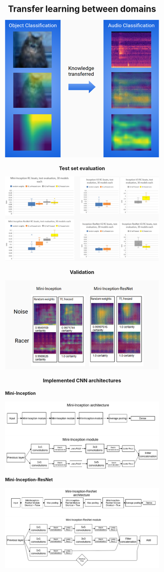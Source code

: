 <h1 align="center">Transfer learning between domains</h1>

<p align="center">
 <img width="600" height="450" src="TransferLearning_domains.png"/>
</p>

<h3 align="center">Test set evaluation</h3>

<p align="center">
<img width ="800" src="performance.png"/>
</p>

<h3 align="center">Validation</h3>

<p align="center">
 <img src="gradcam.png"/>
</p>

<h3 align="center">Implemented CNN architectures<h3>

<h4 legend>Mini-Inception</h4>

![](Mini-Inception_architecture.png)
![](Mini-Inception_module.png)


<h4>Mini-Inception-ResNet</h4>

![](Mini-Inception-ResNet_architecture.png)
![](Mini-Inception-ResNet_module.png)

